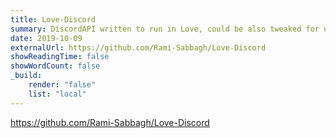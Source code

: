 ```yaml
---
title: Love-Discord
summary: DiscordAPI written to run in Love, could be also tweaked for use in LuaJIT.
date: 2019-10-09
externalUrl: https://github.com/Rami-Sabbagh/Love-Discord
showReadingTime: false
showWordCount: false
_build:
    render: "false"
    list: "local"
---
```


https://github.com/Rami-Sabbagh/Love-Discord